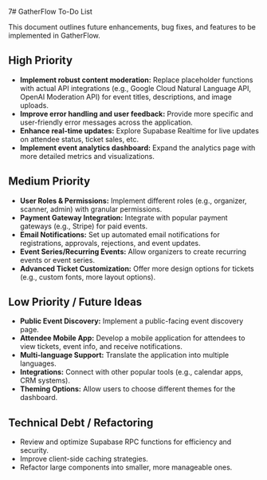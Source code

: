 7# GatherFlow To-Do List

This document outlines future enhancements, bug fixes, and features to be implemented in GatherFlow.

## High Priority

*   **Implement robust content moderation:** Replace placeholder functions with actual API integrations (e.g., Google Cloud Natural Language API, OpenAI Moderation API) for event titles, descriptions, and image uploads.
*   **Improve error handling and user feedback:** Provide more specific and user-friendly error messages across the application.
*   **Enhance real-time updates:** Explore Supabase Realtime for live updates on attendee status, ticket sales, etc.
*   **Implement event analytics dashboard:** Expand the analytics page with more detailed metrics and visualizations.

## Medium Priority

*   **User Roles & Permissions:** Implement different roles (e.g., organizer, scanner, admin) with granular permissions.
*   **Payment Gateway Integration:** Integrate with popular payment gateways (e.g., Stripe) for paid events.
*   **Email Notifications:** Set up automated email notifications for registrations, approvals, rejections, and event updates.
*   **Event Series/Recurring Events:** Allow organizers to create recurring events or event series.
*   **Advanced Ticket Customization:** Offer more design options for tickets (e.g., custom fonts, more layout options).

## Low Priority / Future Ideas

*   **Public Event Discovery:** Implement a public-facing event discovery page.
*   **Attendee Mobile App:** Develop a mobile application for attendees to view tickets, event info, and receive notifications.
*   **Multi-language Support:** Translate the application into multiple languages.
*   **Integrations:** Connect with other popular tools (e.g., calendar apps, CRM systems).
*   **Theming Options:** Allow users to choose different themes for the dashboard.

## Technical Debt / Refactoring

*   Review and optimize Supabase RPC functions for efficiency and security.
*   Improve client-side caching strategies.
*   Refactor large components into smaller, more manageable ones.
